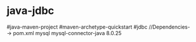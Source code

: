 # java-jdbc
#java-maven-project
#maven-archetype-quickstart
#jdbc
//Dependencies--> pom.xml
 <dependency>
    <groupId>mysql</groupId>
    <artifactId>mysql-connector-java</artifactId>
    <version>8.0.25</version>
 </dependency>
